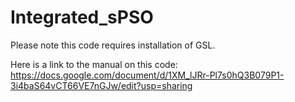 # Integrated_sPSO

Please note this code requires installation of GSL.

Here is a link to the manual on this code: https://docs.google.com/document/d/1XM_lJRr-Pl7s0hQ3B079P1-3i4baS64vCT66VE7nGJw/edit?usp=sharing



	
	




